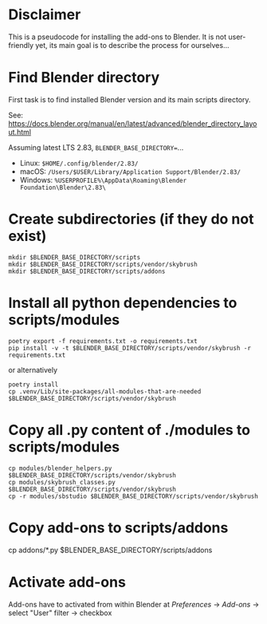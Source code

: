 # Disclaimer

This is a pseudocode for installing the add-ons to Blender.
It is not user-friendly yet, its main goal is to describe the process for ourselves...

# Find Blender directory

First task is to find installed Blender version and its main scripts directory.

See: https://docs.blender.org/manual/en/latest/advanced/blender_directory_layout.html

Assuming latest LTS 2.83, `BLENDER_BASE_DIRECTORY=`...

- Linux: `$HOME/.config/blender/2.83/`
- macOS: `/Users/$USER/Library/Application Support/Blender/2.83/`
- Windows: `%USERPROFILE%\AppData\Roaming\Blender Foundation\Blender\2.83\`

# Create subdirectories (if they do not exist)

```
mkdir $BLENDER_BASE_DIRECTORY/scripts
mkdir $BLENDER_BASE_DIRECTORY/scripts/vendor/skybrush
mkdir $BLENDER_BASE_DIRECTORY/scripts/addons
```

# Install all python dependencies to scripts/modules

```
poetry export -f requirements.txt -o requirements.txt
pip install -v -t $BLENDER_BASE_DIRECTORY/scripts/vendor/skybrush -r requirements.txt
```

or alternatively

```
poetry install
cp .venv/Lib/site-packages/all-modules-that-are-needed $BLENDER_BASE_DIRECTORY/scripts/vendor/skybrush
```

# Copy all .py content of ./modules to scripts/modules

```
cp modules/blender_helpers.py $BLENDER_BASE_DIRECTORY/scripts/vendor/skybrush
cp modules/skybrush_classes.py $BLENDER_BASE_DIRECTORY/scripts/vendor/skybrush
cp -r modules/sbstudio $BLENDER_BASE_DIRECTORY/scripts/vendor/skybrush
```

# Copy add-ons to scripts/addons

cp addons/\*.py $BLENDER_BASE_DIRECTORY/scripts/addons

# Activate add-ons

Add-ons have to activated from within Blender at _Preferences_ -> _Add-ons_ -> select "User" filter -> checkbox
